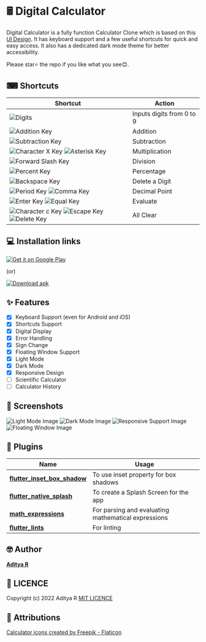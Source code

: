 # 🖩 Digital Calculator

Digital Calculator is a fully function Calculator Clone which is based on this [UI Design](https://www.figma.com/file/u5ZUqipus9HDydBEIU1ZSn/Neumorphism-UI-Design-by-%40feedlike-(Community)?node-id=0%3A1).
It has keyboard support and a few useful shortcuts for quick and easy access. It also has a dedicated dark mode theme for better accessibility.

Please star⭐ the repo if you like what you see😊.

## ⌨ Shortcuts

| Shortcut | Action |
| - | - |
|![Digits](images/shortcuts/digits.png) | Inputs digits from 0 to 9 |
|![Addition Key](images/shortcuts/addition.png) | Addition |
|![Subtraction Key](images/shortcuts/subtraction.png) | Subtraction |
|![Character X Key](images/shortcuts/x.png) ![Asterisk Key](images/shortcuts/multiplication.png) | Multiplication |
|![Forward Slash Key](images/shortcuts/division.png) | Division |
|![Percent Key](images/shortcuts/percent.png) | Percentage |
|![Backspace Key](images/shortcuts/backspace.png) | Delete a Digit |
|![Period Key](images/shortcuts/period.png) ![Comma Key](images/shortcuts/comma.png) | Decimal Point |
|![Enter Key](images/shortcuts/enter.png) ![Equal Key](images/shortcuts/equal.png) | Evaluate |
|![Character c Key](images/shortcuts/c.png) ![Escape Key](images/shortcuts/escape.png) ![Delete Key](images/shortcuts/delete.png) | All Clear |

## 💻 Installation links

<a href='https://play.google.com/store/apps/details?id=com.adeeteya.digital_calculator&pcampaignid=pcampaignidMKT-Other-global-all-co-prtnr-py-PartBadge-Mar2515-1'><img alt='Get it on Google Play' src='https://play.google.com/intl/en_us/badges/static/images/badges/en_badge_web_generic.png'/></a>

(or)

[![Download apk](https://img.shields.io/badge/Download-apk-green)](https://github.com/adityar224/DigitalCalculator/releases/download/1.0.0/DigitalCalculator-android-1.0.0.apk)

## ✨ Features

- [x] Keyboard Support (even for Android and iOS)
- [x] Shortcuts Support
- [x] Digital Display
- [x] Error Handling
- [x] Sign Change
- [x] Floating Window Support
- [x] Light Mode
- [x] Dark Mode
- [x] Responsive Design
- [ ] Scientific Calculator
- [ ] Calculator History

## 📸 Screenshots

![Light Mode Image](images/screenshots/app_screenshot_1.png)
![Dark Mode Image](images/screenshots/app_screenshot_2.png)
![Responsive Support Image](images/screenshots/app_screenshot_3.png)
![Floating Window Image](images/screenshots/app_screenshot_4.png)

## 🔌 Plugins

|Name|Usage|
|-|-|
|[**flutter_inset_box_shadow**](https://pub.dev/packages/flutter_inset_box_shadow)|To use inset property for box shadows|
|[**flutter_native_splash**](https://pub.dev/packages/flutter_native_splash)|To create a Splash Screen for the app|
|[**math_expressions**](https://pub.dev/packages/math_expressions)|For parsing and evaluating mathematical expressions|
|[**flutter_lints**](https://pub.dev/packages/flutter_lints)|For linting|

## 🤓 Author

**[Aditya R](https://github.com/adityar224)**

## 🔖 LICENCE
Copyright (c) 2022 Aditya R
[MIT LICENCE](https://github.com/adityar224/DigitalCalculator/blob/master/LICENSE)

## 🙏 Attributions
<a href="https://www.flaticon.com/free-icons/calculator" title="calculator icons">Calculator icons created by Freepik - Flaticon</a>